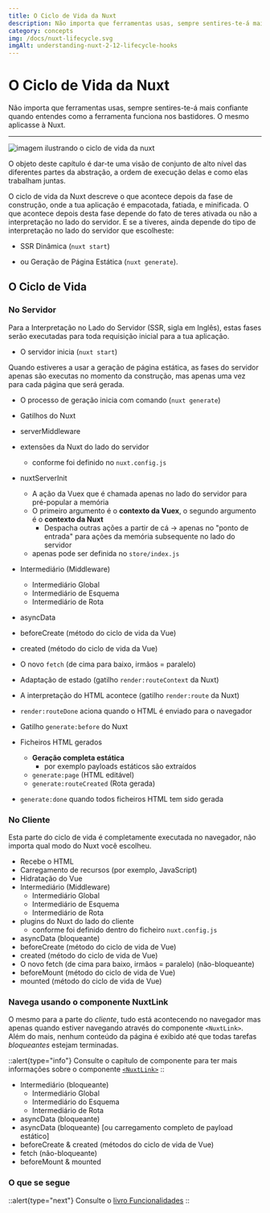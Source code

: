 ```yaml
---
title: O Ciclo de Vida da Nuxt
description: Não importa que ferramentas usas, sempre sentires-te-á mais confiante quando entendes como a ferramenta funciona nos bastidores. O mesmo aplicasse à Nuxt.
category: concepts
img: /docs/nuxt-lifecycle.svg
imgAlt: understanding-nuxt-2-12-lifecycle-hooks
---
```

# O Ciclo de Vida da Nuxt

Não importa que ferramentas usas, sempre sentires-te-á mais confiante quando entendes como a ferramenta funciona nos bastidores. O mesmo aplicasse à Nuxt.

---

![imagem ilustrando o ciclo de vida da nuxt](/img/docs/nuxt-lifecycle.svg)

O objeto deste capítulo é dar-te uma visão de conjunto de alto nível das diferentes partes da abstração, a ordem de execução delas e como elas trabalham juntas.

O ciclo de vida da Nuxt descreve o que acontece depois da fase de construção, onde a tua aplicação é empacotada, fatiada, e minificada. O que acontece depois desta fase depende do fato de teres ativada ou não a interpretação no lado do servidor. E se a tiveres, ainda depende do tipo de interpretação no lado do servidor que escolheste:

- SSR Dinâmica (`nuxt start`)

- ou Geração de Página Estática (`nuxt generate`).

## O Ciclo de Vida

### No Servidor

Para a Interpretação no Lado do Servidor (SSR, sigla em Inglês), estas fases serão executadas para toda requisição inicial para a tua aplicação.

- O servidor inicia (`nuxt start`)

Quando estiveres a usar a geração de página estática, as fases do servidor apenas são executas no momento da construção, mas apenas uma vez para cada página que será gerada.

- O processo de geração inicia com comando (`nuxt generate`)

- Gatilhos do Nuxt
- serverMiddleware
- extensões da Nuxt do lado do servidor
  - conforme foi definido no `nuxt.config.js`
- nuxtServerInit
  - A ação da Vuex que é chamada apenas no lado do servidor para pré-popular a memória
  - O primeiro argumento é o **contexto da Vuex**, o segundo argumento é o **contexto da Nuxt**
    - Despacha outras ações a partir de cá → apenas no "ponto de entrada" para ações da memória subsequente no lado do servidor
  - apenas pode ser definida no `store/index.js`
- Intermediário (Middleware)
  - Intermediário Global
  - Intermediário de Esquema
  - Intermediário de Rota
- asyncData
- beforeCreate (método do ciclo de vida da Vue)
- created (método do ciclo de vida da Vue)
- O novo `fetch` (de cima para baixo, irmãos = paralelo)
- Adaptação de estado (gatilho `render:routeContext` da Nuxt)

- A interpretação do HTML acontece (gatilho `render:route` da Nuxt)

- `render:routeDone` aciona quando o HTML é enviado para o navegador

- Gatilho `generate:before` do Nuxt
- Ficheiros HTML gerados
  - **Geração completa estática**
    - por exemplo payloads estáticos são extraídos
  - `generate:page` (HTML editável)
  - `generate:routeCreated` (Rota gerada)
- `generate:done` quando todos ficheiros HTML tem sido gerada

### No Cliente

Esta parte do ciclo de vida é completamente executada no navegador, não importa qual modo do Nuxt você escolheu.

- Recebe o HTML
- Carregamento de recursos (por exemplo, JavaScript)
- Hidratação do Vue
- Intermediário (Middleware)
  - Intermediário Global
  - Intermediário de Esquema
  - Intermediário de Rota
- plugins do Nuxt do lado do cliente
  - conforme foi definido dentro do ficheiro `nuxt.config.js`
- asyncData (bloqueante)
- beforeCreate (método do ciclo de vida de Vue)
- created (método do ciclo de vida de Vue)
- O novo fetch (de cima para baixo, irmãos = paralelo) (não-bloqueante)
- beforeMount (método do ciclo de vida de Vue)
- mounted (método do ciclo de vida de Vue)

### Navega usando o componente NuxtLink

O mesmo para a parte do _cliente_, tudo está acontecendo no navegador mas apenas quando estiver navegando através do componente `<NuxtLink>`. Além do mais, nenhum conteúdo da página é exibido até que todas tarefas _bloqueantes_ estejam terminadas.

::alert{type="info"}
Consulte o capítulo de componente para ter mais informações sobre o componente [`<NuxtLink>`](/docs/features/nuxt-components#o-componente-nuxtlink)
::

- Intermediário (bloqueante)
  - Intermediário Global
  - Intermediário do Esquema
  - Intermediário de Rota
- asyncData (bloqueante)
- asyncData (bloqueante) [ou carregamento completo de payload estático]
- beforeCreate & created (métodos do ciclo de vida de Vue)
- fetch (não-bloqueante)
- beforeMount & mounted

### O que se segue

::alert{type="next"}
Consulte o [livro Funcionalidades](/docs/features/rendering-modes)
::
